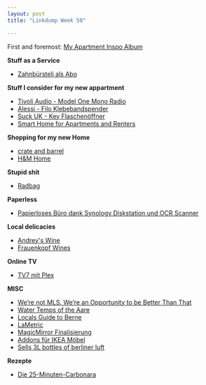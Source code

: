 ```yaml
---
layout: post
title: "Linkdump Week 50"

---
```


First and foremost: [My Apartment Inspo Album](https://imgur.com/a/vgCYbbC)


**Stuff as a Service**
- [Zahnbürsteli als Abo](https://www.brushwithwyatt.com/)

**Stuff I consider for my new appartment**
- [Tivoli Audio - Model One Mono Radio](https://www.connox.ch/kategorien/technik/audio-radio/model-one.html?itm=106541)
- [Alessi - Filo Klebebandspender](https://www.connox.ch/kategorien/accessoires/buero-accessoires/alessi-filo-klebebandspender.html)
- [Suck UK - Key Flaschenöffner](https://www.connox.ch/kategorien/kochen/barzubehoer/suck-uk-key-flaschenoeffner.html)
- [Smart Home for Apartments and Renters](https://thewirecutter.com/lists/smart-home-for-apartments-and-renters/)

**Shopping for my new Home**
- [crate and barrel](https://www.crateandbarrel.com/)
- [H&M Home](https://www2.hm.com/de_ch/home.html)

**Stupid shit**
- [Radbag](https://www.radbag.ch/)

**Paperless**
- [Papierloses Büro dank Synology Diskstation und OCR Scanner](https://technikblog.ch/2019/08/papierloses-buero-dank-synology-diskstation-und-ocr-scanner/)

**Local delicacies**
- [Andrey's Wine](http://www.andreys.ch/)
- [Frauenkopf Wines](https://www.frauenkopf.ch/)

**Online TV**
- [TV7 mit Plex](https://blog.sebastianplattner.ch/media-center/tv7-mit-plex/)

**MISC**
- [We’re not MLS. We’re an Opportunity to be Better Than That](https://rosecityriveters.org/were-not-mls-were-an-opportunity-to-be-better-than-that/)
- [Water Temps of the Aare](https://aare.guru)
- [Locals Guide to Berne](https://www.theguardian.com/travel/2019/sep/02/locals-guide-berne-switzerland-10-top-tips)
- [LaMetric](https://lametric.com)
- [MagicMirror Finalisierung](https://blog.sebastianplattner.ch/diy/magicmirror-finalisierung/)
- [Addons für IKEA Möbel](https://www.prettypegs.com/de/)
- [Sells 3L bottles of berliner luft](https://ullrich.ch)

**Rezepte**
- [Die 25-Minuten-Carbonara](https://www.tagesanzeiger.ch/leben/essen-und-trinken/das-schnellste-gericht-italiens/story/11672520)
